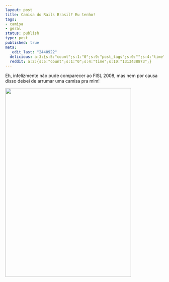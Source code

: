 ```yaml
---
layout: post
title: Camisa do Rails Brasil? Eu tenho!
tags:
- camisa
- geral
status: publish
type: post
published: true
meta:
  _edit_last: "2440922"
  delicious: a:3:{s:5:"count";s:1:"0";s:9:"post_tags";s:0:"";s:4:"time";s:10:"1229527057";}
  reddit: a:2:{s:5:"count";s:1:"0";s:4:"time";s:10:"1313438873";}
---
```

Eh, infelizmente não pude comparecer ao FISL 2008, mas nem por causa disso deixei de arrumar uma camisa pra mim!

<a href="http://tinogomes.files.wordpress.com/2008/04/caimsa_rails_brasil.jpg">
	<img class="alignnone size-full wp-image-31" src="http://tinogomes.files.wordpress.com/2008/04/caimsa_rails_brasil.jpg" alt="" width="400" height="600" />
</a>

